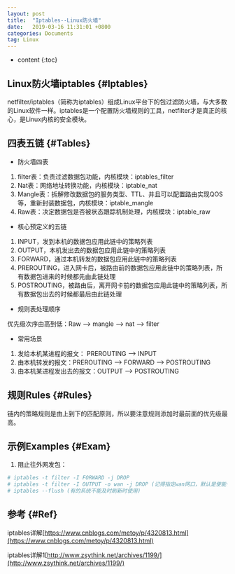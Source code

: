 ```yaml
---
layout: post
title:  "Iptables--Linux防火墙"
date:   2019-03-16 11:31:01 +0800
categories: Documents
tag: Linux
---
```


* content
{:toc}


Linux防火墙iptables				{#Iptables}
------------------------
netfilter/iptables（简称为iptables）组成Linux平台下的包过滤防火墙，与大多数的Linux软件一样。iptables是一个配置防火墙规则的工具，netfilter才是真正的核心，是Linux内核的安全模块。

四表五链                              {#Tables}
------------------------
+ 防火墙四表
1. filter表：负责过滤数据包功能，内核模块：iptables_filter
2. Nat表：网络地址转换功能，内核模块：iptable_nat
3. Mangle表：拆解修改数据包的服务类型、TTL、并且可以配置路由实现QOS等，重新封装数据包，内核模块：iptable_mangle
4. Raw表：决定数据包是否被状态跟踪机制处理，内核模块：iptable_raw

+ 核心预定义的五链
1. INPUT，发到本机的数据包应用此链中的策略列表
2. OUTPUT，本机发出去的数据包应用此链中的策略列表
3. FORWARD，通过本机转发的数据包应用此链中的策略列表
4. PREROUTING，进入网卡后，被路由前的数据包应用此链中的策略列表，所有数据包进来的时候都先由此链处理
5. POSTROUTING，被路由后，离开网卡前的数据包应用此链中的策略列表，所有数据包出去的时候都最后由此链处理

+ 规则表处理顺序

优先级次序由高到低：Raw —> mangle —> nat —> filter

+ 常用场景
1. 发给本机某进程的报文： PREROUTING --> INPUT
2. 由本机转发的报文：PREROUTING --> FORWARD --> POSTROUTING
3. 由本机某进程发出去的报文：OUTPUT --> POSTROUTING

规则Rules                              {#Rules}
------------------------
链内的策略规则是由上到下的匹配原则，所以要注意规则添加时最前面的优先级最高。

示例Examples                              {#Exam}
------------------------
1. 阻止往外网发包：
```bash
# iptables -t filter -I FORWARD -j DROP
# iptables -t filter -I OUTPUT -o wan -j DROP (记得指定wan网口，默认是使能于全部网口，会导致LAN断开的)
# iptables --flush (有的系统不能及时刷新时使用)
```

参考                              {#Ref}
------------------------
iptables详解[https://www.cnblogs.com/metoy/p/4320813.html](https://www.cnblogs.com/metoy/p/4320813.html)

iptables详解1[http://www.zsythink.net/archives/1199/](http://www.zsythink.net/archives/1199/)
